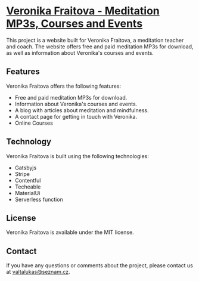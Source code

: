 # [Veronika Fraitova - Meditation MP3s, Courses and Events](https://veronikafraitova.cz)
This project is a website built for Veronika Fraitova, a meditation teacher and coach. The website offers free and paid meditation MP3s for download, as well as information about Veronika's courses and events. 

## Features
Veronika Fraitova offers the following features:

- Free and paid meditation MP3s for download.
- Information about Veronika's courses and events.
- A blog with articles about meditation and mindfulness.
- A contact page for getting in touch with Veronika.
- Online Courses

## Technology
Veronika Fraitova is built using the following technologies:

- Gatsbyjs
- Stripe
- Contentful
- Techeable
- MaterialUi
- Serverless function

## License
Veronika Fraitova is available under the MIT license. 

## Contact
If you have any questions or comments about the project, please contact us at valtalukas@seznam.cz.
